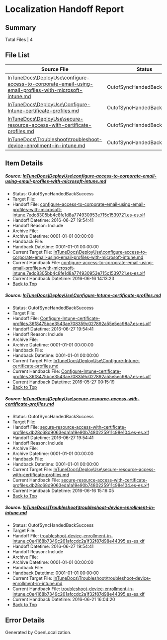# <a name='report-top'></a> Localization Handoff Report

## Summary
 Total Files | 4

## File List
 Source File | Status | Details 
 ----------- | ------ | ------- 
 [InTuneDocs\DeployUse\configure-access-to-corporate-email-using-email-profiles-with-microsoft-intune.md](https://github.com/Microsoft/IntuneDocs-pr/blob/8a3df01e9c02af7c43cdadc6d202bc6d74a000da/InTuneDocs/DeployUse/configure-access-to-corporate-email-using-email-profiles-with-microsoft-intune.md) | OutofSyncHandedBackSuccess | [Details](#d0fa235b7b25fe71a4e3b4b0bf68cd2db31b1f1819)
 [InTuneDocs\DeployUse\Configure-Intune-certificate-profiles.md](https://github.com/Microsoft/IntuneDocs-pr/blob/ee6b3607688cb02be7316b83e10424dfbea9746b/InTuneDocs/DeployUse/Configure-Intune-certificate-profiles.md) | OutofSyncHandedBackSuccess | [Details](#8343abe8861468bbba27272aa1f3569390cb826b24)
 [InTuneDocs\DeployUse\secure-resource-access-with-certificate-profiles.md](https://github.com/Microsoft/IntuneDocs-pr/blob/e770aac9af45604fbd5fe12e042a3ec59da76358/InTuneDocs/DeployUse/secure-resource-access-with-certificate-profiles.md) | OutofSyncHandedBackSuccess | [Details](#91d80e0bae12b4c912b61f675e20caa49fa9206d239)
 [InTuneDocs\Troubleshoot\troubleshoot-device-enrollment-in-intune.md](https://github.com/Microsoft/IntuneDocs-pr/blob/8a3df01e9c02af7c43cdadc6d202bc6d74a000da/InTuneDocs/Troubleshoot/troubleshoot-device-enrollment-in-intune.md) | OutofSyncHandedBackSuccess | [Details](#28e179e56c236e44f262c7fbda3e24cf69df6ca31160)

## Item Details
##### <a name='d0fa235b7b25fe71a4e3b4b0bf68cd2db31b1f1819'></a> Source: [InTuneDocs\DeployUse\configure-access-to-corporate-email-using-email-profiles-with-microsoft-intune.md](https://github.com/Microsoft/IntuneDocs-pr/blob/8a3df01e9c02af7c43cdadc6d202bc6d74a000da/InTuneDocs/DeployUse/configure-access-to-corporate-email-using-email-profiles-with-microsoft-intune.md)
* Status: OutofSyncHandedBackSuccess
* Target File: 
* Handoff File: [configure-access-to-corporate-email-using-email-profiles-with-microsoft-intune.7edc8305bb4c8fe1d8a774930953e715c1539721.es-es.xlf](https://github.com/Microsoft/EM.handoff/blob/36a11af0e8841d40d20d7c625d03ab3cde988cc0/ol-handoff/Microsoft/IntuneDocs-pr.es-es/master/configure-access-to-corporate-email-using-email-profiles-with-microsoft-intune.7edc8305bb4c8fe1d8a774930953e715c1539721.es-es.xlf)
* Handoff Datetime: 2016-06-27 19:54:41
* Handoff Reason: Include
* Archive File: 
* Archive Datetime: 0001-01-01 00:00:00
* Handback File: 
* Handback Datetime: 0001-01-01 00:00:00
* Current Target File: [InTuneDocs\DeployUse\configure-access-to-corporate-email-using-email-profiles-with-microsoft-intune.md](https://github.com/Microsoft/IntuneDocs-pr.es-es/blob/451dbe2ee1ff8148650f6cc11a25759d3f29b071/InTuneDocs/DeployUse/configure-access-to-corporate-email-using-email-profiles-with-microsoft-intune.md)
* Current Handback File: [configure-access-to-corporate-email-using-email-profiles-with-microsoft-intune.7edc8305bb4c8fe1d8a774930953e715c1539721.es-es.xlf](https://github.com/Microsoft/EM.handback/blob/d9f6afc3b37ab380d93434d2ae228a7d755c1be1/ol-handback/Microsoft/IntuneDocs-pr.es-es/master/configure-access-to-corporate-email-using-email-profiles-with-microsoft-intune.7edc8305bb4c8fe1d8a774930953e715c1539721.es-es.xlf)
* Current Handback Datetime: 2016-06-16 14:13:23
* [Back to Top](#report-top)

##### <a name='8343abe8861468bbba27272aa1f3569390cb826b24'></a> Source: [InTuneDocs\DeployUse\Configure-Intune-certificate-profiles.md](https://github.com/Microsoft/IntuneDocs-pr/blob/ee6b3607688cb02be7316b83e10424dfbea9746b/InTuneDocs/DeployUse/Configure-Intune-certificate-profiles.md)
* Status: OutofSyncHandedBackSuccess
* Target File: 
* Handoff File: [Configure-Intune-certificate-profiles.36f8475bce3543ae708359c027892a55e5ec98a7.es-es.xlf](https://github.com/Microsoft/EM.handoff/blob/36a11af0e8841d40d20d7c625d03ab3cde988cc0/ol-handoff/Microsoft/IntuneDocs-pr.es-es/master/Configure-Intune-certificate-profiles.36f8475bce3543ae708359c027892a55e5ec98a7.es-es.xlf)
* Handoff Datetime: 2016-06-27 19:54:41
* Handoff Reason: Include
* Archive File: 
* Archive Datetime: 0001-01-01 00:00:00
* Handback File: 
* Handback Datetime: 0001-01-01 00:00:00
* Current Target File: [InTuneDocs\DeployUse\Configure-Intune-certificate-profiles.md](https://github.com/Microsoft/IntuneDocs-pr.es-es/blob/0fe75ca86a5c411b396b79039a60c928d3542f80/InTuneDocs/DeployUse/Configure-Intune-certificate-profiles.md)
* Current Handback File: [Configure-Intune-certificate-profiles.36f8475bce3543ae708359c027892a55e5ec98a7.es-es.xlf](https://github.com/Microsoft/EM.handback/blob/cca267020698bc14c1809fe15ed4b04210b49e1d/ol-handback/Microsoft/IntuneDocs-pr.es-es/master/Configure-Intune-certificate-profiles.36f8475bce3543ae708359c027892a55e5ec98a7.es-es.xlf)
* Current Handback Datetime: 2016-05-27 00:15:19
* [Back to Top](#report-top)

##### <a name='91d80e0bae12b4c912b61f675e20caa49fa9206d239'></a> Source: [InTuneDocs\DeployUse\secure-resource-access-with-certificate-profiles.md](https://github.com/Microsoft/IntuneDocs-pr/blob/e770aac9af45604fbd5fe12e042a3ec59da76358/InTuneDocs/DeployUse/secure-resource-access-with-certificate-profiles.md)
* Status: OutofSyncHandedBackSuccess
* Target File: 
* Handoff File: [secure-resource-access-with-certificate-profiles.db28c68d9063eda1a19e90b7480225911c98e104.es-es.xlf](https://github.com/Microsoft/EM.handoff/blob/36a11af0e8841d40d20d7c625d03ab3cde988cc0/ol-handoff/Microsoft/IntuneDocs-pr.es-es/master/secure-resource-access-with-certificate-profiles.db28c68d9063eda1a19e90b7480225911c98e104.es-es.xlf)
* Handoff Datetime: 2016-06-27 19:54:41
* Handoff Reason: Include
* Archive File: 
* Archive Datetime: 0001-01-01 00:00:00
* Handback File: 
* Handback Datetime: 0001-01-01 00:00:00
* Current Target File: [InTuneDocs\DeployUse\secure-resource-access-with-certificate-profiles.md](https://github.com/Microsoft/IntuneDocs-pr.es-es/blob/b52ede5b5d018eb93da387b521c59790e5dc6552/InTuneDocs/DeployUse/secure-resource-access-with-certificate-profiles.md)
* Current Handback File: [secure-resource-access-with-certificate-profiles.db28c68d9063eda1a19e90b7480225911c98e104.es-es.xlf](https://github.com/Microsoft/EM.handback/blob/d8e7ad4b9cf04b9fbf2e7d6d49e553d14776b48a/ol-handback/Microsoft/IntuneDocs-pr.es-es/master/secure-resource-access-with-certificate-profiles.db28c68d9063eda1a19e90b7480225911c98e104.es-es.xlf)
* Current Handback Datetime: 2016-06-16 15:16:05
* [Back to Top](#report-top)

##### <a name='28e179e56c236e44f262c7fbda3e24cf69df6ca31160'></a> Source: [InTuneDocs\Troubleshoot\troubleshoot-device-enrollment-in-intune.md](https://github.com/Microsoft/IntuneDocs-pr/blob/8a3df01e9c02af7c43cdadc6d202bc6d74a000da/InTuneDocs/Troubleshoot/troubleshoot-device-enrollment-in-intune.md)
* Status: OutofSyncHandedBackSuccess
* Target File: 
* Handoff File: [troubleshoot-device-enrollment-in-intune.c0e4168b7349c261afccdc2a1f32f87d98e44395.es-es.xlf](https://github.com/Microsoft/EM.handoff/blob/36a11af0e8841d40d20d7c625d03ab3cde988cc0/ol-handoff/Microsoft/IntuneDocs-pr.es-es/master/troubleshoot-device-enrollment-in-intune.c0e4168b7349c261afccdc2a1f32f87d98e44395.es-es.xlf)
* Handoff Datetime: 2016-06-27 19:54:41
* Handoff Reason: Include
* Archive File: 
* Archive Datetime: 0001-01-01 00:00:00
* Handback File: 
* Handback Datetime: 0001-01-01 00:00:00
* Current Target File: [InTuneDocs\Troubleshoot\troubleshoot-device-enrollment-in-intune.md](https://github.com/Microsoft/IntuneDocs-pr.es-es/blob/156f393364103f4741a86b39fa7f5fb05c818b8b/InTuneDocs/Troubleshoot/troubleshoot-device-enrollment-in-intune.md)
* Current Handback File: [troubleshoot-device-enrollment-in-intune.c0e4168b7349c261afccdc2a1f32f87d98e44395.es-es.xlf](https://github.com/Microsoft/EM.handback/blob/2dc22795ef172c06dabd20d4b0a283ddf67d4cf7/ol-handback/Microsoft/IntuneDocs-pr.es-es/master/troubleshoot-device-enrollment-in-intune.c0e4168b7349c261afccdc2a1f32f87d98e44395.es-es.xlf)
* Current Handback Datetime: 2016-06-21 16:04:20
* [Back to Top](#report-top)


## Error Details

Generated by OpenLocalization.
